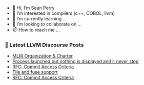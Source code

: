 - 👋 Hi, I’m Sean Perry
- 👀 I’m interested in compilers (c++, COBOL, llvm)
- 🌱 I’m currently learning ...
- 💞️ I’m looking to collaborate on ...
- 📫 How to reach me ...

<!---
s66perry/s66perry is a ✨ special ✨ repository because its `README.md` (this file) appears on your GitHub profile.
You can click the Preview link to take a look at your changes.
--->
### 📕 Latest LLVM Discourse Posts

<!-- DISCOURSE-LLVM:START -->
- [MLIR Organization &amp; Charter](https://discourse.llvm.org/t/mlir-organization-charter/84118?page=2#post_25)
- [Process launched but nothing is displayed and it never stop](https://discourse.llvm.org/t/process-launched-but-nothing-is-displayed-and-it-never-stop/84334#post_13)
- [RFC: Commit Access Criteria](https://discourse.llvm.org/t/rfc-commit-access-criteria/84073?page=4#post_68)
- [Tile and fuse support](https://discourse.llvm.org/t/tile-and-fuse-support/84389#post_1)
- [RFC: Commit Access Criteria](https://discourse.llvm.org/t/rfc-commit-access-criteria/84073?page=4#post_67)
<!-- DISCOURSE-LLVM:END -->
